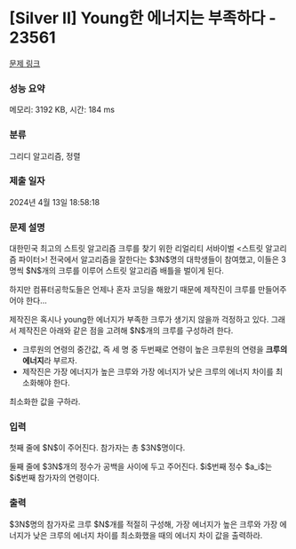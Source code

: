 # [Silver II] Young한 에너지는 부족하다 - 23561 

[문제 링크](https://www.acmicpc.net/problem/23561) 

### 성능 요약

메모리: 3192 KB, 시간: 184 ms

### 분류

그리디 알고리즘, 정렬

### 제출 일자

2024년 4월 13일 18:58:18

### 문제 설명

<p>대한민국 최고의 스트릿 알고리즘 크루를 찾기 위한 리얼리티 서바이벌 <스트릿 알고리즘 파이터>! 전국에서 알고리즘을 잘한다는 $3N$명의 대학생들이 참여했고, 이들은 3명씩 $N$개의 크루를 이루어 스트릿 알고리즘 배틀을 벌이게 된다.</p>

<p>하지만 컴퓨터공학도들은 언제나 혼자 코딩을 해왔기 때문에 제작진이 크루를 만들어주어야 한다...</p>

<p>제작진은 혹시나 young한 에너지가 부족한 크루가 생기지 않을까 걱정하고 있다. 그래서 제작진은 아래와 같은 점을 고려해 $N$개의 크루를 구성하려 한다.</p>

<ul>
	<li>크루원의 연령의 중간값, 즉 세 명 중 두번째로 연령이 높은 크루원의 연령을 <strong>크루의 에너지</strong>라 부르자.</li>
	<li>제작진은 가장 에너지가 높은 크루와 가장 에너지가 낮은 크루의 에너지 차이를 최소화해야 한다.</li>
</ul>

<p>최소화한 값을 구하라.</p>

### 입력 

 <p>첫째 줄에 $N$이 주어진다. 참가자는 총 $3N$명이다.</p>

<p>둘째 줄에 $3N$개의 정수가 공백을 사이에 두고 주어진다. $i$번째 정수 $a_i$는 $i$번째 참가자의 연령이다.</p>

### 출력 

 <p>$3N$명의 참가자로 크루 $N$개를 적절히 구성해, 가장 에너지가 높은 크루와 가장 에너지가 낮은 크루의 에너지 차이를 최소화했을 때의 에너지 차이 값을 출력하라.</p>

